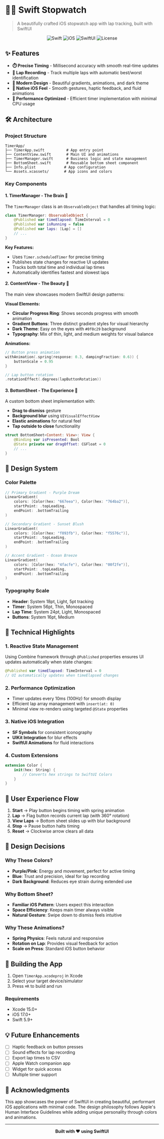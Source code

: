 # 🏃‍♂️ Swift Stopwatch
> A beautifully crafted iOS stopwatch app with lap tracking, built with SwiftUI

<div align="center">
  
![Swift](https://img.shields.io/badge/Swift-5.9-orange.svg)
![iOS](https://img.shields.io/badge/iOS-17.0+-blue.svg)
![SwiftUI](https://img.shields.io/badge/SwiftUI-5.0-green.svg)
![License](https://img.shields.io/badge/License-MIT-purple.svg)

</div>

## ✨ Features

- **⏱️ Precise Timing** - Millisecond accuracy with smooth real-time updates
- **🏁 Lap Recording** - Track multiple laps with automatic best/worst identification
- **🎨 Modern Design** - Beautiful gradients, animations, and dark theme
- **📱 Native iOS Feel** - Smooth gestures, haptic feedback, and fluid animations
- **🎯 Performance Optimized** - Efficient timer implementation with minimal CPU usage

## 🛠️ Architecture

### Project Structure
```
TimerApp/
├── TimerApp.swift          # App entry point
├── ContentView.swift       # Main UI and animations
├── TimerManager.swift      # Business logic and state management
├── BottomSheet.swift       # Reusable bottom sheet component
├── Info.plist             # App configuration
└── Assets.xcassets/       # App icons and colors
```

### Key Components

#### 1. **TimerManager** - The Brain 🧠
The `TimerManager` class is an `ObservableObject` that handles all timing logic:

```swift
class TimerManager: ObservableObject {
    @Published var timeElapsed: TimeInterval = 0
    @Published var isRunning = false
    @Published var laps: [Lap] = []
    // ...
}
```

**Key Features:**
- Uses `Timer.scheduledTimer` for precise timing
- Publishes state changes for reactive UI updates
- Tracks both total time and individual lap times
- Automatically identifies fastest and slowest laps

#### 2. **ContentView** - The Beauty 💅
The main view showcases modern SwiftUI design patterns:

**Visual Elements:**
- **Circular Progress Ring**: Shows seconds progress with smooth animation
- **Gradient Buttons**: Three distinct gradient styles for visual hierarchy
- **Dark Theme**: Easy on the eyes with `#0f0c29` background
- **Typography**: Mix of thin, light, and medium weights for visual balance

**Animations:**
```swift
// Button press animation
withAnimation(.spring(response: 0.3, dampingFraction: 0.6)) {
    buttonScale = 0.95
}

// Lap button rotation
.rotationEffect(.degrees(lapButtonRotation))
```

#### 3. **BottomSheet** - The Experience 📱
A custom bottom sheet implementation with:
- **Drag to dismiss** gesture
- **Background blur** using `UIVisualEffectView`
- **Elastic animations** for natural feel
- **Tap outside to close** functionality

```swift
struct BottomSheet<Content: View>: View {
    @Binding var isPresented: Bool
    @State private var dragOffset: CGFloat = 0
    // ...
}
```

## 🎨 Design System

### Color Palette
```swift
// Primary Gradient - Purple Dream
LinearGradient(
    colors: [Color(hex: "667eea"), Color(hex: "764ba2")],
    startPoint: .topLeading,
    endPoint: .bottomTrailing
)

// Secondary Gradient - Sunset Blush
LinearGradient(
    colors: [Color(hex: "f093fb"), Color(hex: "f5576c")],
    startPoint: .topLeading,
    endPoint: .bottomTrailing
)

// Accent Gradient - Ocean Breeze
LinearGradient(
    colors: [Color(hex: "4facfe"), Color(hex: "00f2fe")],
    startPoint: .topLeading,
    endPoint: .bottomTrailing
)
```

### Typography Scale
- **Header**: System 18pt, Light, 5pt tracking
- **Timer**: System 56pt, Thin, Monospaced
- **Lap Time**: System 24pt, Light, Monospaced
- **Buttons**: System 16pt, Medium

## 🚀 Technical Highlights

### 1. **Reactive State Management**
Using Combine framework through `@Published` properties ensures UI updates automatically when state changes:

```swift
@Published var timeElapsed: TimeInterval = 0
// UI automatically updates when timeElapsed changes
```

### 2. **Performance Optimization**
- Timer updates every 10ms (100Hz) for smooth display
- Efficient lap array management with `insert(at: 0)`
- Minimal view re-renders using targeted `@State` properties

### 3. **Native iOS Integration**
- **SF Symbols** for consistent iconography
- **UIKit Integration** for blur effects
- **SwiftUI Animations** for fluid interactions

### 4. **Custom Extensions**
```swift
extension Color {
    init(hex: String) {
        // Converts hex strings to SwiftUI Colors
    }
}
```

## 📲 User Experience Flow

1. **Start** → Play button begins timing with spring animation
2. **Lap** → Flag button records current lap (with 360° rotation)
3. **View Laps** → Bottom sheet slides up with blur background
4. **Stop** → Pause button halts timing
5. **Reset** → Clockwise arrow clears all data

## 🎯 Design Decisions

### Why These Colors?
- **Purple/Pink**: Energy and movement, perfect for active timing
- **Blue**: Trust and precision, ideal for lap recording
- **Dark Background**: Reduces eye strain during extended use

### Why Bottom Sheet?
- **Familiar iOS Pattern**: Users expect this interaction
- **Space Efficiency**: Keeps main timer always visible
- **Natural Gesture**: Swipe down to dismiss feels intuitive

### Why These Animations?
- **Spring Physics**: Feels natural and responsive
- **Rotation on Lap**: Provides visual feedback for action
- **Scale on Press**: Standard iOS button behavior

## 🔧 Building the App

1. Open `TimerApp.xcodeproj` in Xcode
2. Select your target device/simulator
3. Press `⌘R` to build and run

### Requirements
- Xcode 15.0+
- iOS 17.0+
- Swift 5.9+

## 💡 Future Enhancements

- [ ] Haptic feedback on button presses
- [ ] Sound effects for lap recording
- [ ] Export lap times to CSV
- [ ] Apple Watch companion app
- [ ] Widget for quick access
- [ ] Multiple timer support

## 🙏 Acknowledgments

This app showcases the power of SwiftUI in creating beautiful, performant iOS applications with minimal code. The design philosophy follows Apple's Human Interface Guidelines while adding unique personality through colors and animations.

---

<div align="center">
  
**Built with ❤️ using SwiftUI**

</div>